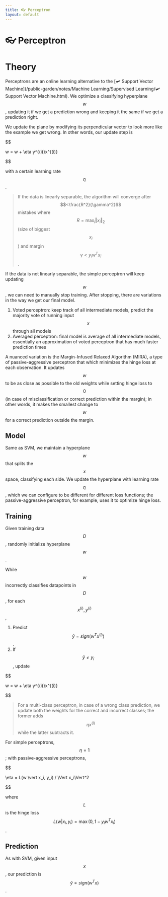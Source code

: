 ```yaml
---
title: 👓 Perceptron
layout: default
---
```


# 👓 Perceptron

# Theory
Perceptrons are an online learning alternative to the [🛩️ Support Vector Machine](/public-garden/notes/Machine Learning/Supervised Learning/🛩️ Support Vector Machine.html). We optimize a classifying hyperplane $$w$$, updating it if we get a prediction wrong and keeping it the same if we get a prediction right.

We update the plane by modifying its perpendicular vector to look more like the example we get wrong. In other words, our update step is 

$$

w = w + \eta y^{(i)}x^{(i)}

$$

with a certain learning rate $$\eta$$.

> If the data is linearly separable, the algorithm will converge after $$<\frac{R^2}{\gamma^2}$$ mistakes where $$R = \max_i \Vert x_i\Vert_2$$ (size of biggest $$x_i$$) and margin $$\gamma < y_iw^Tx_i$$.

If the data is not linearly separable, the simple perceptron will keep updating $$w$$, we can need to manually stop training. After stopping, there are variations in the way we get our final model.
1.  Voted perceptron: keep track of all intermediate models, predict the majority vote of running input $$x$$ through all models
2.  Averaged perceptron: final model is average of all intermediate models, essentially an approximation of voted perceptron that has much faster prediction times

A nuanced variation is the Margin-Infused Relaxed Algorithm (MIRA), a type of passive-aggressive perceptron that which minimizes the hinge loss at each observation. It updates $$w$$ to be as close as possible to the old weights while setting hinge loss to $$0$$ (in case of misclassification or correct prediction within the margin); in other words, it makes the smallest change to $$w$$ for a correct prediction outside the margin.

## Model
Same as SVM, we maintain a hyperplane $$w$$ that splits the $$x$$ space, classifying each side. We update the hyperplane with learning rate $$\eta$$, which we can configure to be different for different loss functions; the passive-aggressive perceptron, for example, uses it to optimize hinge loss.

## Training
Given training data $$D$$, randomly initialize hyperplane $$w$$.

While $$w$$ incorrectly classifies datapoints in $$D$$, for each $$x^{(i)}, y^{(i)}$$,
1. Predict $$\hat{y} = sign(w^Tx^{(i)})$$.
2. If $$\hat{y} \neq y_i$$, update 

$$

w = w + \eta y^{(i)}x^{(i)}

$$

> For a multi-class perceptron, in case of a wrong class prediction, we update both the weights for the correct and incorrect classes; the former adds $$\eta x^{(i)}$$ while the latter subtracts it.

For simple perceptrons, $$\eta = 1$$; with passive-aggressive perceptrons, 

$$

\eta = L(w \vert x_i, y_i) / \Vert x_i\Vert^2

$$

where $$L$$ is the hinge loss $$L(w \vert x_i, y_i) = \max(0, 1 - y_iw^Tx_i)$$.

## Prediction
As with SVM, given input $$x$$, our prediction is $$\hat{y} = sign(w^Tx)$$.